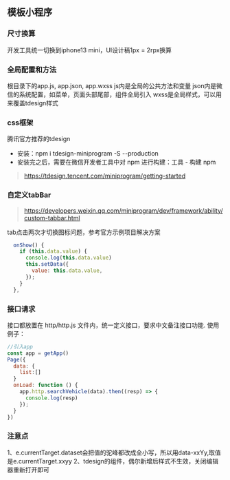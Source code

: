 ## 模板小程序
### 尺寸换算
开发工具统一切换到iphone13 mini，UI设计稿1px = 2rpx换算
### 全局配置和方法
根目录下的app.js, app.json, app.wxss
js内是全局的公共方法和变量
json内是微信的系统配置，如菜单，页面头部尾部，组件全局引入
wxss是全局样式，可以用来覆盖tdesign样式
### css框架
腾讯官方推荐的tdesign
- 安装：npm i tdesign-miniprogram -S --production
- 安装完之后，需要在微信开发者工具中对 npm 进行构建：工具 - 构建 npm
> https://tdesign.tencent.com/miniprogram/getting-started
### 自定义tabBar
> https://developers.weixin.qq.com/miniprogram/dev/framework/ability/custom-tabbar.html

tab点击两次才切换图标问题，参考官方示例项目解决方案
```js
  onShow() {
    if (this.data.value) {
      console.log(this.data.value)
      this.setData({
        value: this.data.value,
      });
    }
  },
```
### 接口请求
接口都放置在 http/http.js 文件内，统一定义接口，要求中文备注接口功能.
使用例子：
```js
//引入app
const app = getApp()
Page({
  data: {
    list:[]
  }
  onLoad: function () {
    app.http.searchVehicle(data).then((resp) => {
      console.log(resp)
    });
  }
})
```
### 注意点

1、e.currentTarget.dataset会把值的驼峰都改成全小写，所以用data-xxYy,取值是e.currentTarget.xxyy
2、tdesign的组件，偶尔新增后样式不生效，关闭编辑器重新打开即可

